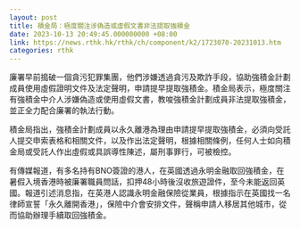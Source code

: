 ```yaml
---
layout: post
title: 積金局：極度關注涉偽造或虛假文書非法提取強積金
date: 2023-10-13 20:49:45.000000000 +08:00
link: https://news.rthk.hk/rthk/ch/component/k2/1723070-20231013.htm
categories: rthk
---
```


廉署早前搗破一個貪污犯罪集團，他們涉嫌透過貪污及欺詐手段，協助強積金計劃成員使用虛假證明文件及法定聲明，申請提早提取強積金。積金局表示，極度關注有強積金中介人涉嫌偽造或使用虛假文書，教唆強積金計劃成員非法提取強積金，並正全力配合廉署的執法行動。

積金局指出，強積金計劃成員以永久離港為理由申請提早提取強積金，必須向受託人提交申索表格和相關文件，以及作出法定聲明，根據相關條例，任何人士如向積金局或受託人作出虛假或具誤導性陳述，屬刑事罪行，可被檢控。

有傳媒報道，有多名持有BNO簽證的港人，在英國透過永明金融取回強積金，在暑假入境香港時被廉署職員問話，扣押48小時後沒收旅遊證件，至今未能返回英國。報道引述消息指，在英港人認識永明金融保險從業員，根據指示在英國找一名律師宣誓「永久離開香港」，保險中介會安排文件，聲稱申請人移居其他城市，從而協助辦理手續取回強積金。
